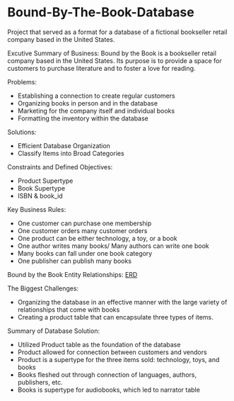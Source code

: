 # Bound-By-The-Book-Database
Project that served as a format for a database of a fictional bookseller retail company based in the United States.

Excutive Summary of Business: 
Bound by the Book is a bookseller retail company based in the United States. Its purpose is to provide a space for customers to purchase literature and to foster a love for reading.

Problems:
- Establishing a connection to create regular customers
- Organizing books in person and in the database
- Marketing for the company itself and individual books
- Formatting the inventory within the database

Solutions:
- Efficient Database Organization
- Classify Items into Broad Categories

Constraints and Defined Objectives:
- Product Supertype
- Book Supertype
- ISBN & book_id

Key Business Rules:
- One customer can purchase one membership
- One customer orders many customer orders
- One product can be either technology, a toy, or a book
- One author writes many books/ Many authors can write one book
- Many books can fall under one book category
- One publisher can publish many books

Bound by the Book Entity Relationships: [ERD](https://github.com/user-attachments/assets/3199675d-3e71-4865-90c4-dbdd11a67c53)

The Biggest Challenges:
- Organizing the database in an effective manner with the large variety of relationships that come with books​
- Creating a product table that can encapsulate three types of items. 

Summary of Database Solution:
- Utilized Product table as the foundation of the database
- Product allowed for connection between customers and vendors
- Product is a supertype for the three items sold: technology, toys, and books
- Books fleshed out through connection of languages, authors, publishers, etc.
- Books is supertype for audiobooks, which led to narrator table
